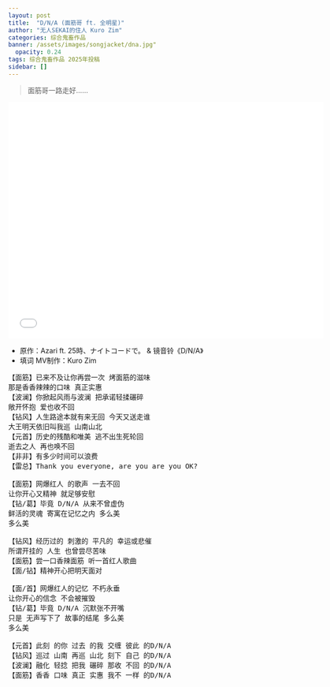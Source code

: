 ```yaml
---
layout: post
title:  "D/N/A (面筋哥 ft. 全明星)"
author: "无人SEKAI的住人 Kuro Zim"
categories: 综合鬼畜作品
banner: /assets/images/songjacket/dna.jpg"
  opacity: 0.24
tags: 综合鬼畜作品 2025年投稿
sidebar: []
---
```


> 面筋哥一路走好……

<iframe src="//player.bilibili.com/player.html?bvid=BV1WsZAYiESB" width="640" height="480" frameborder="0" scrolling="no" allowfullscreen></iframe>

* 原作：Azari ft. 25時、ナイトコードで。 & 镜音铃《D/N/A》
* 填词 MV制作：Kuro Zim

<pre>
【面筋】已来不及让你再尝一次 烤面筋的滋味
那是香香辣辣的口味 真正实惠
【波澜】你掀起风雨与波澜 把承诺轻揉碾碎 
敞开怀抱 爱也收不回
【钻风】人生路途本就有来无回 今天又送走谁
大王明天依旧叫我巡 山南山北
【元首】历史的残酷和唯美 逃不出生死轮回
逝去之人 再也唤不回
【非非】有多少时间可以浪费
【雷总】Thank you everyone, are you are you OK?

【面筋】网爆红人 的歌声 一去不回
让你开心又精神 就足够安慰
【钻/葛】毕竟 D/N/A 从来不曾虚伪
鲜活的灵魂 寄寓在记忆之内 多么美
多么美

【钻风】经历过的 刺激的 平凡的 幸运或悲催
所谓开挂的 人生 也曾尝尽苦味
【面筋】尝一口香辣面筋 听一首红人歌曲
【面/钻】精神开心把明天面对

【面/首】网爆红人的记忆 不朽永垂
让你开心的信念 不会被摧毁
【钻/葛】毕竟 D/N/A 沉默张不开嘴
只是 无声写下了 故事的结尾 多么美
多么美

【元首】此刻 的你 过去 的我 交缠 彼此 的D/N/A
【钻风】巡过 山南 再巡 山北 刻下 自己 的D/N/A
【波澜】融化 轻捻 把我 碾碎 那收 不回 的D/N/A
【面筋】香香 口味 真正 实惠 我不 一样 的D/N/A</pre>